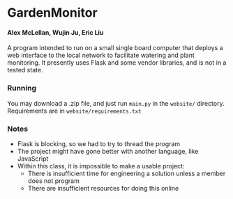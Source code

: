 # GardenMonitor

#### Alex McLellan, Wujin Ju, Eric Liu

A program intended to run on a small single board computer that deploys a web interface to the local network to facilitate watering and plant monitoring. It presently uses Flask and some vendor libraries, and is not in a tested state.

### Running

You may download a .zip file, and just run `main.py` in the `website/` directory. Requirements are in `website/requirements.txt`

### Notes

* Flask is blocking, so we had to try to thread the program
* The project might have gone better with another language, like JavaScript
* Within this class, it is impossible to make a usable project:
  * There is insufficient time for engineering a solution unless a member does not program
  * There are insufficient resources for doing this online
